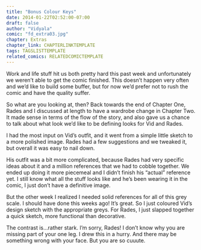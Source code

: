 ```yaml
---
title: "Bonus Colour Keys"
date: 2014-01-22T02:52:00-07:00
draft: false
author: "Vidyala"
comic: "fd_extra03.jpg"
chapter: Extras
chapter_link: CHAPTERLINKTEMPLATE
tags: TAGSLISTTEMPLATE
related_comics: RELATEDCOMICTEMPLATE
---
```


Work and life stuff hit us both pretty hard this past week and unfortunately we weren’t able to get the comic finished. This doesn’t happen very often and we’d like to build some buffer, but for now we’d prefer not to rush the comic and have the quality suffer.


So what are you looking at, then? Back towards the end of Chapter One, Rades and I discussed at length to have a wardrobe change in Chapter Two. It made sense in terms of the flow of the story, and also gave us a chance to talk about what look we’d like to be defining looks for Vid and Rades.


I had the most input on Vid’s outfit, and it went from a simple little sketch to a more polished image. Rades had a few suggestions and we tweaked it, but overall it was easy to nail down.


His outfit was a bit more complicated, because Rades had very specific ideas about it and a million references that we had to cobble together. We ended up doing it more piecemeal and I didn’t finish his “actual” reference yet. I still know what all the stuff looks like and he’s been wearing it in the comic, I just don’t have a definitive image.


But the other week I realized I needed solid references for all of this grey scale. I should have done this weeks ago! It’s great. So I just coloured Vid’s design sketch with the appropriate greys. For Rades, I just slapped together a quick sketch, more functional than decorative.


The contrast is…rather stark. I’m sorry, Rades! I don’t know why you are missing part of your one leg. I drew this in a hurry. And there may be something wrong with your face. But you are so cuuute.

